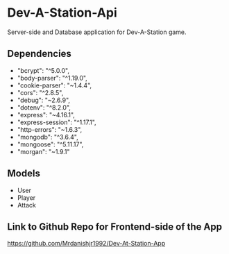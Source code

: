# Dev-A-Station-Api

Server-side and Database application for Dev-A-Station game.

## Dependencies

- "bcrypt": "^5.0.0",
- "body-parser": "^1.19.0",
- "cookie-parser": "~1.4.4",
- "cors": "^2.8.5",
- "debug": "~2.6.9",
- "dotenv": "^8.2.0",
- "express": "~4.16.1",
- "express-session": "^1.17.1",
- "http-errors": "~1.6.3",
- "mongodb": "^3.6.4",
- "mongoose": "^5.11.17",
- "morgan": "~1.9.1"

## Models

- User
- Player
- Attack

## Link to Github Repo for Frontend-side of the App

https://github.com/Mrdanishjr1992/Dev-At-Station-App
